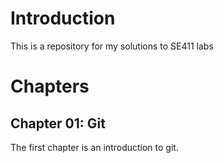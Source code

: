 # Introduction
This is a repository for my solutions to SE411 labs

# Chapters

## Chapter 01: Git
The first chapter is an introduction to git.
